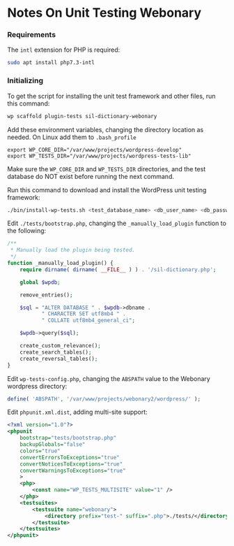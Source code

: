 # Notes On Unit Testing Webonary

### Requirements

The `intl` extension for PHP is required:

```bash
sudo apt install php7.3-intl
```


### Initializing

To get the script for installing the unit test framework and other files, run this command:

```bash
wp scaffold plugin-tests sil-dictionary-webonary
```

Add these environment variables, changing the directory location as needed. On Linux add them to `.bash_profile`

```
export WP_CORE_DIR="/var/www/projects/wordpress-develop"
export WP_TESTS_DIR="/var/www/projects/wordpress-tests-lib"
```

Make sure the `WP_CORE_DIR` and `WP_TESTS_DIR` directories, and the test database do NOT exist before running the next command.

Run this command to download and install the WordPress unit testing framework:

```bash
./bin/install-wp-tests.sh <test_database_name> <db_user_name> <db_password> localhost latest
```

Edit `./tests/bootstrap.php`, changing the `_manually_load_plugin` function to the following:

```php
/**
 * Manually load the plugin being tested.
 */
function _manually_load_plugin() {
    require dirname( dirname( __FILE__ ) ) . '/sil-dictionary.php';

    global $wpdb;

    remove_entries();

    $sql = "ALTER DATABASE " . $wpdb->dbname .
           " CHARACTER SET utf8mb4 " .
           " COLLATE utf8mb4_general_ci";

    $wpdb->query($sql);

    create_custom_relevance();
    create_search_tables();
    create_reversal_tables();
}
```

Edit `wp-tests-config.php`, changing the `ABSPATH` value to the Webonary wordpress directory:

```php
define( 'ABSPATH', '/var/www/projects/webonary2/wordpress/' );
````

Edit `phpunit.xml.dist`, adding multi-site support:

```xml
<?xml version="1.0"?>
<phpunit
	bootstrap="tests/bootstrap.php"
	backupGlobals="false"
	colors="true"
	convertErrorsToExceptions="true"
	convertNoticesToExceptions="true"
	convertWarningsToExceptions="true"
	>
	<php>
		<const name="WP_TESTS_MULTISITE" value="1" />
	</php>
	<testsuites>
		<testsuite name="webonary">
			<directory prefix="test-" suffix=".php">./tests/</directory>
		</testsuite>
	</testsuites>
</phpunit>
```

